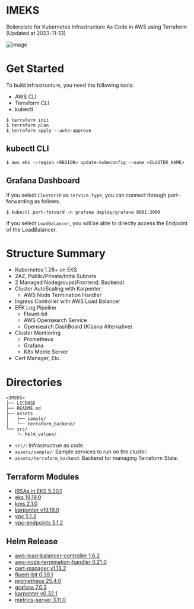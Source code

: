 # IMEKS
Boilerplate for Kubernetes Infrastructure As Code in AWS using Terraform (Updated at 2023-11-13)

![image](https://github.com/iml1111/IMEKS/assets/29897277/eb606a12-8a6c-4f6c-881b-e8155c39d283)

# Get Started
To build infrastructure, you need the following tools:
- AWS CLI
- Terraform CLI
- kubectl
```shell
$ terraform init
$ terraform plan
$ terraform apply --auto-approve
```
## kubectl CLI
```shell
$ aws eks --region <REGION> update-kubeconfig --name <CLUSTER_NAME>
```

## Grafana Dashboard
If you select `ClusterIP` as `service.type`, you can connect through port-forwarding as follows.
```shell
$ kubectl port-forward -n grafana deploy/grafana 8081:3000
```
If you select `LoadBalancer`, you will be able to directly access the Endpoint of the LoadBalancer.

# Structure Summary
- Kubernetes 1.28+ on EKS
- 2AZ, Public/Private/Intra Subnets
- 2 Managed Nodegroups(Frontend, Backend)
- Cluster AutoScaling with Karpenter
  - AWS Node Termination Handler 
- Ingress Controller with AWS Load Balancer
- EFK Log Pipeline
  - Fleunt-bit
  - AWS Opensearch Service
  - Opensearch DashBoard (Kibana Alternative)
- Cluster Montioring
  - Prometheus
  - Grafana
  - K8s Metric Server
- Cert Manager, Etc.

# Directories
```
<IMEKS>
├── LICENSE
├── README.md
├── assets
│   ├── sample/
│   └── terraform_backend/
└── src/
    └─ helm_values/
```
- `src/`: Infrastructrue as code.
- `assets/sample/`: Sample services to run on the cluster.
- `assets/terraform_backend`: Backend for managing Terraform State.

## Terraform Modules
- [IRSAs in EKS 5.30.1](https://github.com/terraform-aws-modules/terraform-aws-iam/tree/v5.30.1/modules/iam-role-for-service-accounts-eks)
- [eks 19.19.0](https://github.com/terraform-aws-modules/terraform-aws-eks)
- [kms 2.1.0](https://github.com/terraform-aws-modules/terraform-aws-kms)
- [karpenter v19.19.0](https://github.com/terraform-aws-modules/terraform-aws-eks/tree/v19.19.0/modules/karpenter)
- [vpc 5.1.2](https://github.com/terraform-aws-modules/terraform-aws-vpc)
- [vpc-endpoints 5.1.2](https://github.com/terraform-aws-modules/terraform-aws-vpc/tree/v5.1.2/modules/vpc-endpoints)

## Helm Release

- [aws-load-balancer-controller 1.6.2](https://artifacthub.io/packages/helm/aws/aws-load-balancer-controller)
- [aws-node-termination-handler 0.21.0](https://artifacthub.io/packages/helm/aws/aws-node-termination-handler)
- [cert-manager v1.13.2](https://artifacthub.io/packages/helm/cert-manager/cert-manager)
- [fluent-bit 0.39.1](https://artifacthub.io/packages/helm/fluent/fluent-bit)
- [prometheus 25.4.0](https://artifacthub.io/packages/helm/prometheus-community/prometheus)
- [grafana 7.0.3](https://artifacthub.io/packages/helm/grafana/grafana)
- [karpenter v0.32.1](https://artifacthub.io/packages/helm/karpenter/karpenter)
- [metrics-server 3.11.0](https://artifacthub.io/packages/helm/metrics-server/metrics-server)

